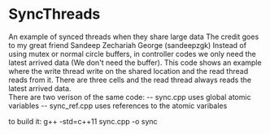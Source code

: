 # SyncThreads
An example of synced threads when they share large data
The credit goes to my great friend Sandeep Zechariah George (sandeepzgk)
Instead of using mutex or normal circle buffers, in controller codes we only need the latest arrived data (We don't need the buffer). 
This code shows an example where the write thread write on the shared location and the read thread reads from it. There are three cells and the read thread always reads the latest arrived data.  
There are two verison of the same code:
-- sync.cpp uses global atomic variables
-- sync_ref.cpp uses references to the atomic varibales


to build it:
g++ -std=c++11 sync.cpp -o sync
